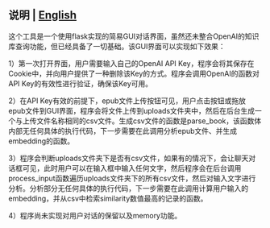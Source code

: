 ## 说明 | [English](https://github.com/waynia/Chat-GUI/blob/main/readme.md)

这个工具是一个使用flask实现的简易GUI对话界面，虽然还未整合OpenAI的知识库查询功能，但已经具备了一切基础。该GUI界面可以实现如下效果：

1）第一次打开界面，用户需要输入自己的OpenAI API Key，程序会将其保存在Cookie中，并向用户提供了一种删除该Key的方式。程序会调用OpenAI的函数对API Key的有效性进行验证，确保该Key可用。

2）在API Key有效的前提下，epub文件上传按钮可见，用户点击按钮或拖放epub文件到GUI界面，程序会将文件上传到uploads文件夹中，然后在后台生成一个与上传文件名称相同的csv文件。生成csv文件的函数是parse_book，该函数体内部无任何具体的执行代码，下一步需要在此调用分析epub文件、并生成embedding的函数。

3）程序会判断uploads文件夹下是否有csv文件，如果有的情况下，会让聊天对话框可见，此时用户可以在输入框中输入任何文字，然后程序会在后台调用process_input函数遍历uploads文件夹下的所有csv文件，然后对输入文字进行分析。分析部分无任何具体的执行代码，下一步需要在此调用计算用户输入的embedding，并从csv中检索similarity数值最高的记录的函数。

4）程序尚未实现对用户对话的保留以及memory功能。
